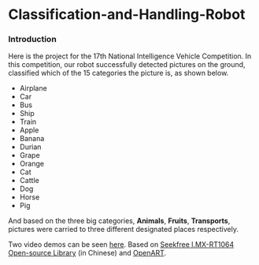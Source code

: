 # Classification-and-Handling-Robot
### Introduction
Here is the project for the 17th National Intelligence Vehicle Competition.
In this competition, our robot successfully detected pictures on the ground, classified which of the 15 categories the picture is, as shown below.
- Airplane
- Car
- Bus
- Ship
- Train
- Apple
- Banana
- Durian
- Grape
- Orange
- Cat
- Cattle
- Dog
- Horse
- Pig
  
And based on the three big categories, **Animals**,  **Fruits**, **Transports**, pictures were carried to three different designated places respectively.

Two video demos can be seen [here](https://youtube.com/playlist?list=PLo6jtV8wNrOjLA6P80nHEnempkIuIC3_M&si=jX61J1rNqux3kKWU).
Based on [Seekfree I.MX-RT1064 Open-source Library](https://gitee.com/seekfree/RT1064_Library) (in Chinese) and [OpenART](https://github.com/nxp-mcuxpresso/OpenART?tab=readme-ov-file).  
